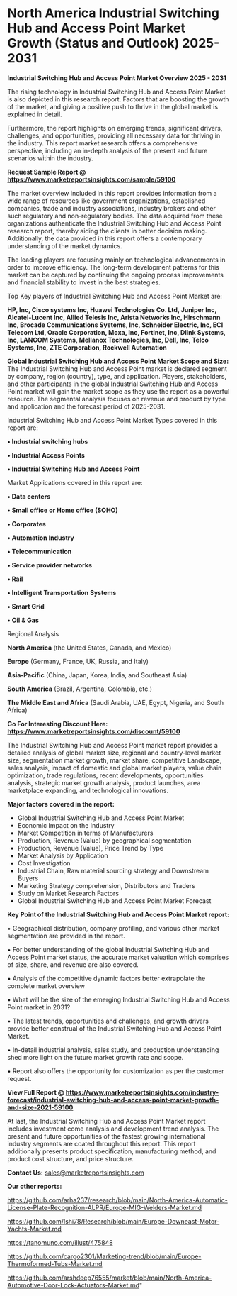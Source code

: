 # North America Industrial Switching Hub and Access Point Market Growth (Status and Outlook) 2025-2031

<Strong> Industrial Switching Hub and Access Point Market Overview 2025 - 2031</strong>

The rising technology in Industrial Switching Hub and Access Point Market is also depicted in this research report. Factors that are boosting the growth of the market, and giving a positive push to thrive in the global market is explained in detail.

Furthermore, the report highlights on emerging trends, significant drivers, challenges, and opportunities, providing all necessary data for thriving in the industry. This report market research offers a comprehensive perspective, including an in-depth analysis of the present and future scenarios within the industry.

<strong>Request Sample Report @ <a href=https://www.marketreportsinsights.com/sample/59100>https://www.marketreportsinsights.com/sample/59100</a></strong>

The market overview included in this report provides information from a wide range of resources like government organizations, established companies, trade and industry associations, industry brokers and other such regulatory and non-regulatory bodies. The data acquired from these organizations authenticate the Industrial Switching Hub and Access Point research report, thereby aiding the clients in better decision making. Additionally, the data provided in this report offers a contemporary understanding of the market dynamics.

The leading players are focusing mainly on technological advancements in order to improve efficiency. The long-term development patterns for this market can be captured by continuing the ongoing process improvements and financial stability to invest in the best strategies.

Top Key players of Industrial Switching Hub and Access Point Market are:

<strong>HP, Inc, Cisco systems Inc, Huawei Technologies Co. Ltd, Juniper Inc, Alcatel-Lucent Inc, Allied Telesis Inc, Arista Networks Inc, Hirschmann Inc, Brocade Communications Systems, Inc, Schneider Electric, Inc, ECI Telecom Ltd, Oracle Corporation, Moxa, Inc, Fortinet, Inc, Dlink Systems, Inc, LANCOM Systems, Mellanox Technologies, Inc, Dell, Inc, Telco Systems, Inc, ZTE Corporation, Rockwell Automation</strong>

<strong><b>Global Industrial Switching Hub and Access Point Market Scope and Size:</b></strong>
The Industrial Switching Hub and Access Point market is declared segment by company, region (country), type, and application. Players, stakeholders, and other participants in the global Industrial Switching Hub and Access Point market will gain the market scope as they use the report as a powerful resource. The segmental analysis focuses on revenue and product by type and application and the forecast period of 2025-2031.

Industrial Switching Hub and Access Point Market Types covered in this report are:

<strong>• Industrial switching hubs

• Industrial Access Points

• Industrial Switching Hub and Access Point</strong>

Market Applications covered in this report are:

<strong>• Data centers

• Small office or Home office (SOHO)

• Corporates

• Automation Industry

• Telecommunication

• Service provider networks

• Rail

• Intelligent Transportation Systems

• Smart Grid

• Oil & Gas</strong> 

Regional Analysis

<strong>North America</strong> (the United States, Canada, and Mexico)

<strong>Europe</strong> (Germany, France, UK, Russia, and Italy)

<strong>Asia-Pacific</strong> (China, Japan, Korea, India, and Southeast Asia)

<strong>South America</strong> (Brazil, Argentina, Colombia, etc.)

<strong>The Middle East and Africa</strong> (Saudi Arabia, UAE, Egypt, Nigeria, and South Africa)

<strong>Go For Interesting Discount Here: <a href=https://www.marketreportsinsights.com/discount/59100>https://www.marketreportsinsights.com/discount/59100</a></strong>

The Industrial Switching Hub and Access Point market report provides a detailed analysis of global market size, regional and country-level market size, segmentation market growth, market share, competitive Landscape, sales analysis, impact of domestic and global market players, value chain optimization, trade regulations, recent developments, opportunities analysis, strategic market growth analysis, product launches, area marketplace expanding, and technological innovations.

<strong><b>Major factors covered in the report:</b></strong>
<ul>
  <li>Global Industrial Switching Hub and Access Point Market </li>
  <li>Economic Impact on the Industry</li>
  <li>Market Competition in terms of Manufacturers</li>
  <li>Production, Revenue (Value) by geographical segmentation</li>
  <li>Production, Revenue (Value), Price Trend by Type</li>
  <li>Market Analysis by Application</li>
  <li>Cost Investigation</li>
  <li>Industrial Chain, Raw material sourcing strategy and Downstream Buyers</li>
  <li>Marketing Strategy comprehension, Distributors and Traders</li>
  <li>Study on Market Research Factors</li>
  <li>Global Industrial Switching Hub and Access Point Market Forecast</li>
</ul>

<strong><b>Key Point of the Industrial Switching Hub and Access Point Market report:</b></strong>

• Geographical distribution, company profiling, and various other market segmentation are provided in the report.

• For better understanding of the global Industrial Switching Hub and Access Point market status, the accurate market valuation which comprises of size, share, and revenue are also covered.

• Analysis of the competitive dynamic factors better extrapolate the complete market overview

• What will be the size of the emerging Industrial Switching Hub and Access Point market in 2031?

• The latest trends, opportunities and challenges, and growth drivers provide better construal of the Industrial Switching Hub and Access Point Market.

• In-detail industrial analysis, sales study, and production understanding shed more light on the future market growth rate and scope.

• Report also offers the opportunity for customization as per the customer request.

<strong><b>View Full Report @ <a href=https://www.marketreportsinsights.com/industry-forecast/industrial-switching-hub-and-access-point-market-growth-and-size-2021-59100>https://www.marketreportsinsights.com/industry-forecast/industrial-switching-hub-and-access-point-market-growth-and-size-2021-59100</a></b></strong>


At last, the Industrial Switching Hub and Access Point Market report includes investment come analysis and development trend analysis. The present and future opportunities of the fastest growing international industry segments are coated throughout this report. This report additionally presents product specification, manufacturing method, and product cost structure, and price structure.

<strong>Contact Us:</strong>
sales@marketreportsinsights.com

<strong>Our other reports:</strong>

<a href=https://github.com/arha237/research/blob/main/North-America-Automatic-License-Plate-Recognition-ALPR/Europe-MIG-Welders-Market.md>https://github.com/arha237/research/blob/main/North-America-Automatic-License-Plate-Recognition-ALPR/Europe-MIG-Welders-Market.md</a>

<a href=https://github.com/Ishi78/Research/blob/main/Europe-Downeast-Motor-Yachts-Market.md>https://github.com/Ishi78/Research/blob/main/Europe-Downeast-Motor-Yachts-Market.md</a>

<a href=https://tanomuno.com/illust/475848>https://tanomuno.com/illust/475848</a>

<a href=https://github.com/cargo2301/Marketing-trend/blob/main/Europe-Thermoformed-Tubs-Market.md>https://github.com/cargo2301/Marketing-trend/blob/main/Europe-Thermoformed-Tubs-Market.md</a>

<a href=https://github.com/arshdeep76555/market/blob/main/North-America-Automotive-Door-Lock-Actuators-Market.md>https://github.com/arshdeep76555/market/blob/main/North-America-Automotive-Door-Lock-Actuators-Market.md</a>"
